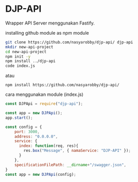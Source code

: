 # DJP-API

Wrapper API Server menggunakan Fastify.

installing github module as npm module
```bash
git clone https://github.com/nasyarobby/djp-api/ djp-api
mkdir new-api-project
cd new-api-project
npm init -y
npm install ../djp-api
code index.js
```

atau
```
npm install https://github.com/nasyarobby/djp-api/
```

cara menggunakan module (index.js)
```javascript 
const DJPApi = require("djp-api");

const app = new DJPApi();
app.start();
```

```javascript 
const config = {
    port: 3000,
    address: "0.0.0.0",
    service: {
      index: function(req, res){
        res.box("Message", { namaService: "DJP-API" });
      }
    },
    specificationFilePath: __dirname+"/swagger.json",
}
const app = new DJPApi(config);
```
